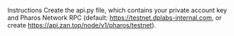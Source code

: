 Instructions
Create the api.py file, which contains your private account key and Pharos Network RPC (default: https://testnet.dplabs-internal.com, or create https://api.zan.top/node/v1/pharos/testnet).
